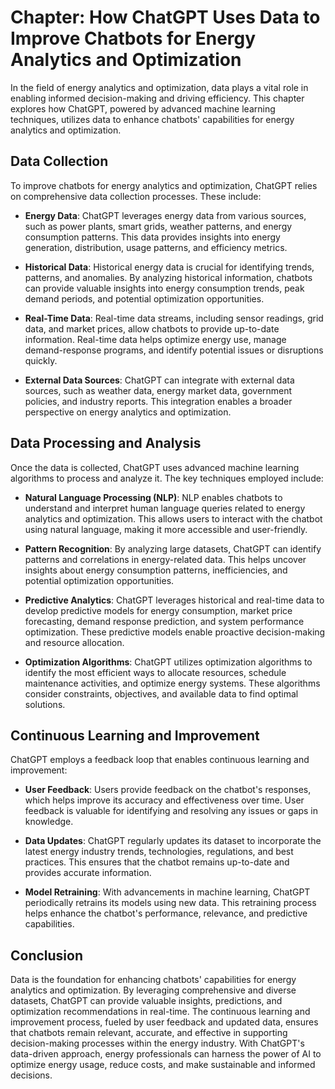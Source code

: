 Chapter: How ChatGPT Uses Data to Improve Chatbots for Energy Analytics and Optimization
========================================================================================

In the field of energy analytics and optimization, data plays a vital role in enabling informed decision-making and driving efficiency. This chapter explores how ChatGPT, powered by advanced machine learning techniques, utilizes data to enhance chatbots' capabilities for energy analytics and optimization.

Data Collection
---------------

To improve chatbots for energy analytics and optimization, ChatGPT relies on comprehensive data collection processes. These include:

* **Energy Data**: ChatGPT leverages energy data from various sources, such as power plants, smart grids, weather patterns, and energy consumption patterns. This data provides insights into energy generation, distribution, usage patterns, and efficiency metrics.

* **Historical Data**: Historical energy data is crucial for identifying trends, patterns, and anomalies. By analyzing historical information, chatbots can provide valuable insights into energy consumption trends, peak demand periods, and potential optimization opportunities.

* **Real-Time Data**: Real-time data streams, including sensor readings, grid data, and market prices, allow chatbots to provide up-to-date information. Real-time data helps optimize energy use, manage demand-response programs, and identify potential issues or disruptions quickly.

* **External Data Sources**: ChatGPT can integrate with external data sources, such as weather data, energy market data, government policies, and industry reports. This integration enables a broader perspective on energy analytics and optimization.

Data Processing and Analysis
----------------------------

Once the data is collected, ChatGPT uses advanced machine learning algorithms to process and analyze it. The key techniques employed include:

* **Natural Language Processing (NLP)**: NLP enables chatbots to understand and interpret human language queries related to energy analytics and optimization. This allows users to interact with the chatbot using natural language, making it more accessible and user-friendly.

* **Pattern Recognition**: By analyzing large datasets, ChatGPT can identify patterns and correlations in energy-related data. This helps uncover insights about energy consumption patterns, inefficiencies, and potential optimization opportunities.

* **Predictive Analytics**: ChatGPT leverages historical and real-time data to develop predictive models for energy consumption, market price forecasting, demand response prediction, and system performance optimization. These predictive models enable proactive decision-making and resource allocation.

* **Optimization Algorithms**: ChatGPT utilizes optimization algorithms to identify the most efficient ways to allocate resources, schedule maintenance activities, and optimize energy systems. These algorithms consider constraints, objectives, and available data to find optimal solutions.

Continuous Learning and Improvement
-----------------------------------

ChatGPT employs a feedback loop that enables continuous learning and improvement:

* **User Feedback**: Users provide feedback on the chatbot's responses, which helps improve its accuracy and effectiveness over time. User feedback is valuable for identifying and resolving any issues or gaps in knowledge.

* **Data Updates**: ChatGPT regularly updates its dataset to incorporate the latest energy industry trends, technologies, regulations, and best practices. This ensures that the chatbot remains up-to-date and provides accurate information.

* **Model Retraining**: With advancements in machine learning, ChatGPT periodically retrains its models using new data. This retraining process helps enhance the chatbot's performance, relevance, and predictive capabilities.

Conclusion
----------

Data is the foundation for enhancing chatbots' capabilities for energy analytics and optimization. By leveraging comprehensive and diverse datasets, ChatGPT can provide valuable insights, predictions, and optimization recommendations in real-time. The continuous learning and improvement process, fueled by user feedback and updated data, ensures that chatbots remain relevant, accurate, and effective in supporting decision-making processes within the energy industry. With ChatGPT's data-driven approach, energy professionals can harness the power of AI to optimize energy usage, reduce costs, and make sustainable and informed decisions.
